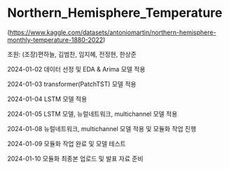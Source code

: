 # Northern_Hemisphere_Temperature
(https://www.kaggle.com/datasets/antoniomartin/northern-hemisphere-monthly-temperature-1880-2022)


조원: (조장)편하늘, 김범찬, 임지혜, 전정현, 한상준



2024-01-02 데이터 선정 및 EDA & Arima 모델 적용

2024-01-03 transformer(PatchTST) 모델 적용

2024-01-04 LSTM 모델 적용

2024-01-05 LSTM 모델, 뉴럴네트워크, multichannel 모델 적용

2024-01-08 뉴럴네트워크, multichannel 모델 적용 및 모듈화 작업 진행

2024-01-09 모듈화 작업 완료 및 모델 테스트

2024-01-10 모듈화 최종본 업로드 및 발표 자료 준비

           